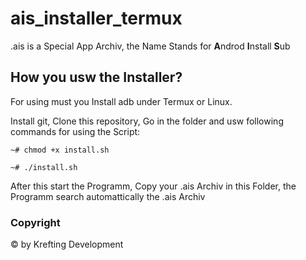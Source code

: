 # ais_installer_termux

.ais is a Special App Archiv, the Name Stands for **A**ndrod **I**nstall **S**ub

## How you usw the Installer?

For using must you Install adb under Termux or Linux. 

Install git, Clone this repository, Go in the folder and usw following commands for using the Script:

```
~# chmod +x install.sh

~# ./install.sh
```

After this start the Programm, Copy your .ais Archiv in this Folder, the Programm search automattically the .ais Archiv

### Copyright

© by Krefting Development



